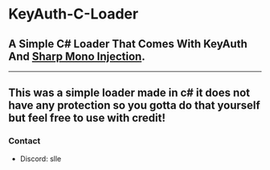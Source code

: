 # KeyAuth-C-Loader
## A Simple C# Loader That Comes With KeyAuth And [Sharp Mono Injection](https://github.com/warbler/SharpMonoInjector).
----
This was a simple loader made in c# it does not have any protection so you gotta do that yourself but feel free to use with credit!
----

### Contact
- Discord: slle

